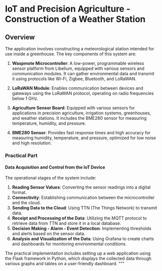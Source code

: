 # IoT and Precision Agriculture - Construction of a Weather Station

## Overview
The application involves constructing a meteorological station intended for use inside a greenhouse. The key components of this system are:

1. **Waspmote Microcontroller**: A low-power, programmable wireless sensor platform from Libelium, equipped with various sensors and communication modules. It can gather environmental data and transmit it using protocols like Wi-Fi, Zigbee, Bluetooth, and LoRaWAN.

2. **LoRaWAN Module**: Enables communication between devices and gateways using the LoRaWAN protocol, operating on radio frequencies below 1 GHz.

3. **Agriculture Sensor Board**: Equipped with various sensors for applications in precision agriculture, irrigation systems, greenhouses, and weather stations. It includes the BME280 sensor for measuring temperature, humidity, and pressure.

4. **BME280 Sensor**: Provides fast response times and high accuracy for measuring humidity, temperature, and pressure, optimized for low noise and high resolution.

### Practical Part

#### Data Acquisition and Control from the IoT Device

The operational stages of the system include:

1. **Reading Sensor Values**: Converting the sensor readings into a digital format.
2. **Connectivity**: Establishing communication between the microcontroller and the cloud.
3. **Sending Data to the Cloud**: Using TTN (The Things Network) to transmit data.
4. **Receipt and Processing of the Data**: Utilizing the MQTT protocol to retrieve data from TTN and store it in a local database.
5. **Decision Making - Alarm - Event Detection**: Implementing thresholds and alerts based on the sensor data.
6. **Analysis and Visualization of the Data**: Using Grafana to create charts and dashboards for monitoring environmental conditions.

The practical implementation includes setting up a web application using the Flask framework in Python, which displays the collected data through various graphs and tables on a user-friendly dashboard.
"""

